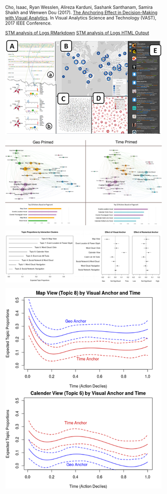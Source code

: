 Cho, Isaac, Ryan Wesslen, Alireza Karduni, Sashank Santhanam, Samira Shaikh and Wenwen Dou (2017). [The Anchoring Effect in Decision-Making with Visual Analytics](./anchoreffect.pdf). In Visual Analytics Science and Technology (VAST), 2017 IEEE Conference.

[STM analysis of Logs RMarkdown](./STMLogAnalysis.Rmd)
[STM analysis of Logs HTML Output](https://rawgit.com/wesslen/vast2017-anchoringeffect/master/STMLogAnalysis.html)

![](./img/overview.png)

![](./img/GeoVsTime.png)

![](./img/STM-Summary-Tables.png)

![](./img/Time-Interaction.png)
